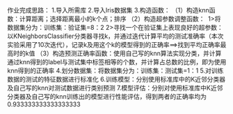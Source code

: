 作业完成思路：
1.导入所需库
2.导入Iris数据集
3.构造函数：
​	（1）构造knn函数：计算距离；选择距离最小的k个点；排序
​    （2）构造超参数调整函数：
​    		1>将数据集分为：训练集：验证集=8：2
​                2>寻找一个在验证集上表现良好的超参数：以KNeighborsClassifier分类器寻找k，并通过迭代计算平均的测试准确率（本次实验采用了10次迭代），记录k及用这个k的模型得到的正确率
​            ==>找到平均正确率最高时的k值
​	（3）构造预测正确率函数：使用自己写的knn算法实现分类，并计算通过knn得到的label与测试集中标签相等的个数，并计算占总数的比例，即为使用knn得到的正确率
4.划分数据集：将数据集分为：训练集：测试集=1：1
5.对训练数据的测试的特征数据进行标准化
6.训练模型：分别使用标准库中的K近邻分类器及自己写的knn对测试数据进行类别预测
7.模型评估：分别对使用标准库中K近邻分类器及自己写的knn训练出的模型进行性能评估，得到两者的正确率均为0.933333333333333333